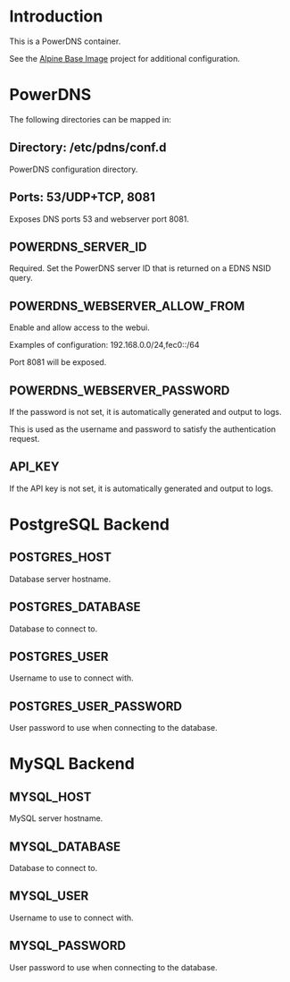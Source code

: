 # Introduction

This is a PowerDNS container.

See the [Alpine Base Image](https://gitlab.iitsp.com/allworldit/docker/alpine) project for additional configuration.


# PowerDNS

The following directories can be mapped in:


## Directory: /etc/pdns/conf.d

PowerDNS configuration directory.

## Ports: 53/UDP+TCP, 8081

Exposes DNS ports 53 and webserver port 8081.


## POWERDNS_SERVER_ID

Required. Set the PowerDNS server ID that is returned on a EDNS NSID query.


## POWERDNS_WEBSERVER_ALLOW_FROM

Enable and allow access to the webui.

Examples of configuration: 192.168.0.0/24,fec0::/64

Port 8081 will be exposed.


## POWERDNS_WEBSERVER_PASSWORD

If the password is not set, it is automatically generated and output to logs.

This is used as the username and password to satisfy the authentication request.


## API_KEY

If the API key is not set, it is automatically generated and output to logs.


# PostgreSQL Backend


## POSTGRES_HOST

Database server hostname.


## POSTGRES_DATABASE

Database to connect to.


## POSTGRES_USER

Username to use to connect with.


## POSTGRES_USER_PASSWORD

User password to use when connecting to the database.


# MySQL Backend


## MYSQL_HOST

MySQL server hostname.


## MYSQL_DATABASE

Database to connect to.


## MYSQL_USER

Username to use to connect with.


## MYSQL_PASSWORD

User password to use when connecting to the database.


